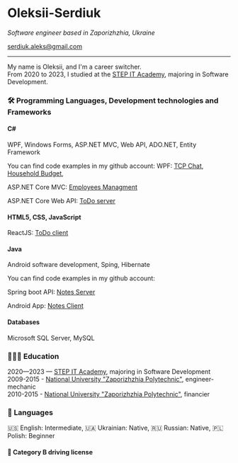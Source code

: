 # Oleksii-Serdiuk

*Software engineer based in Zaporizhzhia, Ukraine*

[serdiuk.aleks@gmail.com](serdiuk.aleks@gmail.com) 

----
My name is Oleksii, and I'm a career switcher.<br>
From 2020 to 2023, I studied at the [STEP IT Academy](https://itstep.org/en), majoring in Software Development.<br>

### 🛠️ Programming Languages, Development technologies and Frameworks

#### C#

WPF, Windows Forms, ASP.NET MVC, Web API, ADO.NET, Entity Framework

You can find code examples in my github account:
WPF: 
[TCP Chat](https://github.com/Alex-Serdiuk/Chat/tree/serdiuk_examples), [Household Budget](https://github.com/Alex-Serdiuk/Household_Budget/tree/master),

ASP.NET Core MVC:
[Employees Managment](https://github.com/Alex-Serdiuk/HW_17_09_23/tree/with_authorization)

ASP.NET Core Web API:
[ToDo server](https://github.com/Alex-Serdiuk/HW_15_10_23/tree/with_react)

#### HTML5, CSS, JavaScript
ReactJS:
[ToDo client](https://github.com/Alex-Serdiuk/todo-client/tree/master)

#### Java

Android software development, Sping, Hibernate

You can find code examples in my github account:

Spring boot API:
[Notes Server](https://github.com/Alex-Serdiuk/HW_6_ServerApi_FinalProject/)

Android App:
[Notes Client](https://github.com/Alex-Serdiuk/HW_6_AndroidApi_FinalProject)

#### Databases

Microsoft SQL Server, MySQL

### 👩🏼‍🎓 Education

2020—2023 — [STEP IT Academy](https://itstep.org/en), majoring in Software Development<br>
2009-2015 - [National University "Zaporizhzhia Polytechnic"](https://zp.edu.ua/national-university-zaporizhzhia-polytechnic), engineer-mechanic<br>
2010-2015 - [National University "Zaporizhzhia Polytechnic"](https://zp.edu.ua/national-university-zaporizhzhia-polytechnic), financier<br>

### 💬 Languages
🇺🇸 English: Intermediate, 🇺🇦 Ukrainian: Native, 🇷🇺 Russian: Native, 🇵🇱 Polish: Beginner

#### 🚗 Category B driving license

